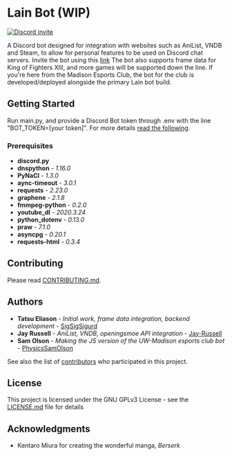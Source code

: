 # Lain Bot (WIP)
[![Discord invite](https://discordapp.com/api/guilds/554770485079179264/embed.png)](https://discord.gg/byDqmcX)

A Discord bot designed for integration with websites such as AniList, VNDB and Steam, to allow for personal features to be used on Discord chat servers. Invite the bot using this [link](https://discord.com/oauth2/authorize?client_id=703061485781385358&scope=bot)
The bot also supports frame data for King of Fighters XIII, and more games will be supported down the line.
If you're here from the Madison Esports Club, the bot for the club is developed/deployed alongside the primary Lain bot build.

## Getting Started
Run main.py, and provide a Discord Bot token through .env with the line "BOT_TOKEN=\[your token\]". For more details [read the following](https://discord.com/developers/).

### Prerequisites
* **discord.py**
* **dnspython** - *1.16.0*
* **PyNaCl** - *1.3.0*
* **aync-timeout** - *3.0.1*
* **requests** - *2.23.0*
* **graphene** - *2.1.8*
* **fmmpeg-python** - *0.2.0*
* **youtube_dl** - *2020.3.24*
* **python_dotenv** - *0.13.0*
* **praw** - *7.1.0*
* **asyncpg** - *0.20.1*
* **requests-html** - *0.3.4*

## Contributing
Please read [CONTRIBUTING.md](https://gist.github.com/PurpleBooth/b24679402957c63ec426).

## Authors
* **Tatsu Eliason** - *Initial work, frame data integration, backend development* - [SigSigSigurd](https://github.com/SigSigSigurd)
* **Jay Russell** - *AniList, VNDB, openingsmoe API integration* - [Jay-Russell](https://github.com/Jay-Russell)
* **Sam Olson** - *Making the JS version of the UW-Madison esports club bot* - [PhysicsSamOlson](https://github.com/physicssamolson)

See also the list of [contributors](https://github.com/SigSigSigurd/kotori-san-bot/contributors) who participated in this project.

## License
This project is licensed under the GNU GPLv3 License - see the [LICENSE.md](LICENSE.md) file for details

## Acknowledgments
* Kentaro Miura for creating the wonderful manga, *Berserk*

